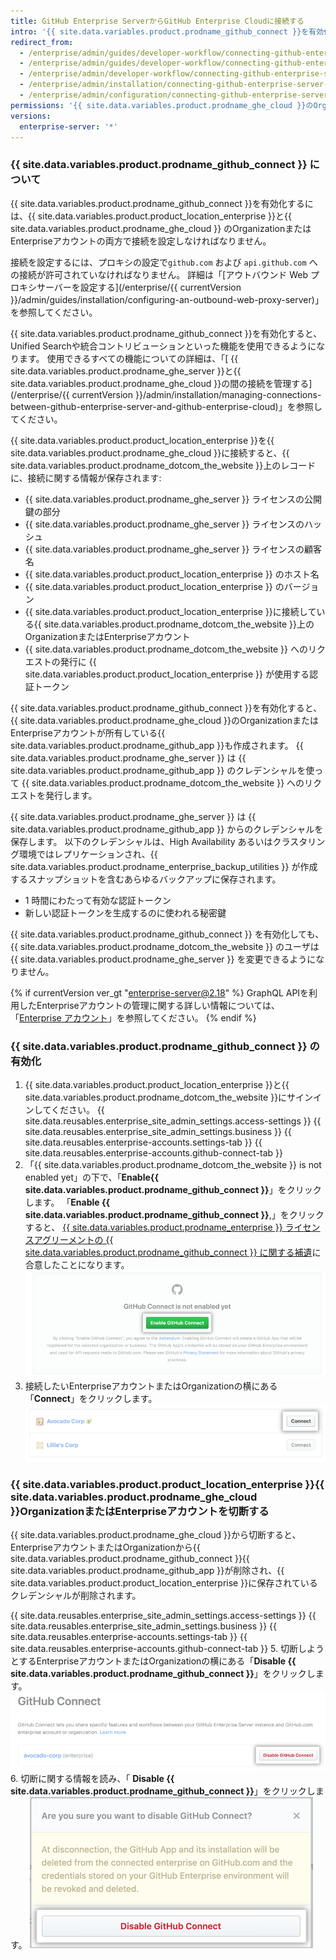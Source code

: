 ```yaml
---
title: GitHub Enterprise ServerからGitHub Enterprise Cloudに接続する
intro: '{{ site.data.variables.product.prodname_github_connect }}を有効化すると、特定の機能やワークフローを{{ site.data.variables.product.product_location_enterprise }}と{{ site.data.variables.product.prodname_ghe_cloud }}のOrganizationの間で共有できます。'
redirect_from:
  - /enterprise/admin/guides/developer-workflow/connecting-github-enterprise-to-github-com/
  - /enterprise/admin/guides/developer-workflow/connecting-github-enterprise-server-to-github-com
  - /enterprise/admin/developer-workflow/connecting-github-enterprise-server-to-githubcom/
  - /enterprise/admin/installation/connecting-github-enterprise-server-to-github-enterprise-cloud
  - /enterprise/admin/configuration/connecting-github-enterprise-server-to-github-enterprise-cloud
permissions: '{{ site.data.variables.product.prodname_ghe_cloud }}のOrganizationあるいはEnterpriseアカウントの所有者でもある{{ site.data.variables.product.prodname_ghe_server }}のサイト管理者は、{{ site.data.variables.product.prodname_github_connect }}を有効化できます。'
versions:
  enterprise-server: '*'
---
```


### {{ site.data.variables.product.prodname_github_connect }} について

{{ site.data.variables.product.prodname_github_connect }}を有効化するには、{{ site.data.variables.product.product_location_enterprise }}と{{ site.data.variables.product.prodname_ghe_cloud }} のOrganizationまたはEnterpriseアカウントの両方で接続を設定しなければなりません。

接続を設定するには、プロキシの設定で`github.com` および `api.github.com` への接続が許可されていなければなりません。 詳細は「[アウトバウンド Web プロキシサーバーを設定する](/enterprise/{{ currentVersion }}/admin/guides/installation/configuring-an-outbound-web-proxy-server)」を参照してください。

{{ site.data.variables.product.prodname_github_connect }}を有効化すると、Unified Searchや統合コントリビューションといった機能を使用できるようになります。 使用できるすべての機能についての詳細は、「[ {{ site.data.variables.product.prodname_ghe_server }}と{{ site.data.variables.product.prodname_ghe_cloud }}の間の接続を管理する](/enterprise/{{ currentVersion }}/admin/installation/managing-connections-between-github-enterprise-server-and-github-enterprise-cloud)」を参照してください。

{{ site.data.variables.product.product_location_enterprise }}を{{ site.data.variables.product.prodname_ghe_cloud }}に接続すると、{{ site.data.variables.product.prodname_dotcom_the_website }}上のレコードに、接続に関する情報が保存されます:
- {{ site.data.variables.product.prodname_ghe_server }} ライセンスの公開鍵の部分
- {{ site.data.variables.product.prodname_ghe_server }} ライセンスのハッシュ
- {{ site.data.variables.product.prodname_ghe_server }} ライセンスの顧客名
- {{ site.data.variables.product.product_location_enterprise }} のホスト名
- {{ site.data.variables.product.product_location_enterprise }} のバージョン
- {{ site.data.variables.product.product_location_enterprise }}に接続している{{ site.data.variables.product.prodname_dotcom_the_website }}上のOrganizationまたはEnterpriseアカウント
- {{ site.data.variables.product.prodname_dotcom_the_website }} へのリクエストの発行に {{ site.data.variables.product.product_location_enterprise }} が使用する認証トークン

{{ site.data.variables.product.prodname_github_connect }}を有効化すると、{{ site.data.variables.product.prodname_ghe_cloud }}のOrganizationまたはEnterpriseアカウントが所有している{{ site.data.variables.product.prodname_github_app }}も作成されます。 {{ site.data.variables.product.prodname_ghe_server }} は {{ site.data.variables.product.prodname_github_app }} のクレデンシャルを使って {{ site.data.variables.product.prodname_dotcom_the_website }} へのリクエストを発行します。

{{ site.data.variables.product.prodname_ghe_server }} は {{ site.data.variables.product.prodname_github_app }} からのクレデンシャルを保存します。 以下のクレデンシャルは、High Availability あるいはクラスタリング環境ではレプリケーションされ、{{ site.data.variables.product.prodname_enterprise_backup_utilities }} が作成するスナップショットを含むあらゆるバックアップに保存されます。
- 1 時間にわたって有効な認証トークン
- 新しい認証トークンを生成するのに使われる秘密鍵

{{ site.data.variables.product.prodname_github_connect }} を有効化しても、{{ site.data.variables.product.prodname_dotcom_the_website }} のユーザは {{ site.data.variables.product.prodname_ghe_server }} を変更できるようになりません。

{% if currentVersion ver_gt "enterprise-server@2.18" %}
GraphQL APIを利用したEnterpriseアカウントの管理に関する詳しい情報については、「[Enterprise アカウント](/v4/guides/managing-enterprise-accounts)」を参照してください。
{% endif %}
### {{ site.data.variables.product.prodname_github_connect }} の有効化

1. {{ site.data.variables.product.product_location_enterprise }}と{{ site.data.variables.product.prodname_dotcom_the_website }}にサインインしてください。
{{ site.data.reusables.enterprise_site_admin_settings.access-settings }}
{{ site.data.reusables.enterprise_site_admin_settings.business }}
{{ site.data.reusables.enterprise-accounts.settings-tab }}
{{ site.data.reusables.enterprise-accounts.github-connect-tab }}
5. 「{{ site.data.variables.product.prodname_dotcom_the_website }} is not enabled yet」の下で、「**Enable{{ site.data.variables.product.prodname_github_connect }}**」をクリックします。 「**Enable {{ site.data.variables.product.prodname_github_connect }}**,」をクリックすると、 <a href="/articles/github-connect-addendum-to-the-github-enterprise-license-agreement/" class="dotcom-only">{{ site.data.variables.product.prodname_enterprise }} ライセンスアグリーメントの {{ site.data.variables.product.prodname_github_connect }} に関する補遺</a>に合意したことになります。 ![「Enable GitHub Connect」ボタン](/assets/images/enterprise/business-accounts/enable-github-connect-button.png)
6. 接続したいEnterpriseアカウントまたはOrganizationの横にある「**Connect**」をクリックします。 ![Enterprise アカウントまたはビジネスアカウントの横にある [Connect] ボタン](/assets/images/enterprise/business-accounts/choose-enterprise-or-org-connect.png)

### {{ site.data.variables.product.product_location_enterprise }}{{ site.data.variables.product.prodname_ghe_cloud }}OrganizationまたはEnterpriseアカウントを切断する

{{ site.data.variables.product.prodname_ghe_cloud }}から切断すると、EnterpriseアカウントまたはOrganizationから{{ site.data.variables.product.prodname_github_connect }}{{ site.data.variables.product.prodname_github_app }}が削除され、{{ site.data.variables.product.product_location_enterprise }}に保存されているクレデンシャルが削除されます。

{{ site.data.reusables.enterprise_site_admin_settings.access-settings }}
{{ site.data.reusables.enterprise_site_admin_settings.business }}
{{ site.data.reusables.enterprise-accounts.settings-tab }}
{{ site.data.reusables.enterprise-accounts.github-connect-tab }}
5. 切断しようとするEnterpriseアカウントまたはOrganizationの横にある「**Disable {{ site.data.variables.product.prodname_github_connect }}**」をクリックします。 ![EnterpriseアカウントまたはOrganization名の横にある「Disable GitHub Connect」ボタン](/assets/images/enterprise/business-accounts/disable-github-connect-button.png)
6. 切断に関する情報を読み、「 **Disable {{ site.data.variables.product.prodname_github_connect }}**」をクリックします。 ![切断に関する警告情報が表示され確定ボタンがあるモーダル](/assets/images/enterprise/business-accounts/confirm-disable-github-connect.png)


